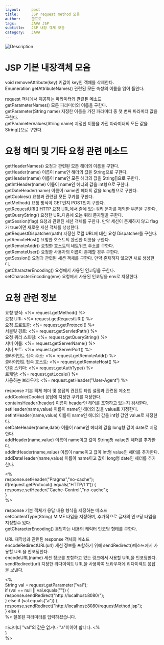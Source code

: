 ```yaml
---
layout:     post
title:      JSP request method 모음
author:     쭌프로
tags:       JAVA JSP
subtitle:   JSP 내장 객체 모음
category:   JAVA
---
```


<!-- Start Writing Below in Markdown -->

![Description](https://alalstjr.github.io/jjunpro.github.io/img/java_bg.png)

# JSP 기본 내장객체 모음

void removeAttribute(key) 키값이 key인 객체를 삭제한다. <br/>
Enumeration getAttributeNames() 관련된 모든 속성의 이름을 읽어 들인다. <br/>
 
request 객체에서 제공하는 파라미터와 관련된 메소드 <br/>
getParameterNames() 모든 파라미터의 이름을 구한다. <br/>
getParameter(String name) 지정한 이름을 가진 파라미터 중 첫 번째 파라미터 값을 구한다. <br/>
getParameterValues(String name) 지정한 이름을 가진 파라미터의 모든 값을 String[]으로 구한다.

# 요청 해더 및 기타 요청 관련 메소드

getHeaderNames() 요청과 관련된 모든 해더의 이름을 구한다. <br/>
getHeader(name) 이름이 name인 해더의 값을 String으로 구한다. <br/>
getHeader(name) 이름이 name인 모든 헤더의 값을 String[]으로 구한다. <br/>
getIntHeader(name) 이름이 name인 헤더의 값을 int형으로 구한다. <br/>
getDateHeader(name) 이름이 name인 헤더의 값을 long형으로 구한다. <br/>
getCookies() 요청과 관련된 모든 쿠키를 구한다. <br/>
getMethod() 요청 방식이 GET인지 POST인지 구한다. <br/>
getRequestURI() HTTP 요청 URL에서 줄에 있는쿼리 문자를 제외한 부분을 구한다. <br/>
getQueryString() 요청한 URL다음에 오는 쿼리 문자열을 구한다. <br/>
getSession(flag) 요청과 관련된 세션 객체를 구한다. 만약 세션이 존재하지 않고 flag가 true이면 새로운 세션 객체를 생성한다. <br/>
getRequestDispatcher(path) 지정한 로컬 URL에 대한 요청 Dispatcher를 구한다. <br/>
getRemoteHost() 요청한 호스트의 완전한 이름을 구한다. <br/>
getRemoteAddr() 요청한 호스트의 네트워크 주소를 구한다. <br/>
getRemoteUser() 요청한 사용자의 이름이 존재할 경우 구한다. <br/>
getSession() 요청과 관련된 세션 객체를 구한다. 만약 존재하지 않으면 새로 생성한다. <br/>
getCharacterEncoding() 요청에서 사용된 인코딩을 구한다. <br/>
setCharacterEncoding(env) 요청에서 사용된 인코딩을 env로 지정한다.  
 
# 요청 관련 정보 

요청 방식: <%= request.getMethod() %> <br/>
요청 URI: <%= request.getRequestURI() %> <br/>
요청 프로토콜: <%= request.getProtocol() %> <br/>
서블릿 경로: <%= request.getServletPath() %> <br/>
요청 쿼리 스트링: <%= request.getQueryString() %> <br/>
서버 이름: <%= request.getServerName() %> <br/>
서버 포트: <%= request.getServerPort() %> <br/>
클라이언트 접속 주소: <%= request.getRemoteAddr() %> <br/> 
클라이언트 접속 호스트: <%= request.getRemoteHost() %> <br/>
인증 스키마: <%= request.getAuthType() %> <br/>
로케일: <%= request.getLocale() %> <br/>
사용하는 브라우저: <%= request.getHeader("User-Agent") %> 

response 기본 객체 헤더 및 응답의 컨텐트 타입 설정과 관련된 메소드 <br/>
addCookie(Cookie) 응답에 지정한 쿠키를 저장한다. <br/>
containsHeader(header) 이름이 header인 헤더를 포함하고 있는지 검사한다. <br/>
setHeader(name,value) 이름이 name인 헤더의 값을 value로 지정한다. <br/>
setIntHeader(name,value) 이름이 name인 헤더의 값을 int형 값인 value로 지정한다. <br/>
setDateHeader(name,date) 이름이 name인 헤더의 값을 long형 값이 date로 지정한다. <br/>
addHeader(name,value) 이름이 name이고 값이 String형 value인 헤더를 추가한다. <br/>
addIntHeader(name,value) 이름이 name이고 값이 Int형 value인 헤더를 추가한다. <br/>
addDateHeader(name,value) 이름이 name이고 값이 long형 date인 헤더를 추가한다.

<% <br/>
response.setHeader("Pragma","no-cache"); <br/>
if(request.getProtocol().equals("HTTP/1.1")) { <br/>
    response.setHeader("Cache-Control","no-cache"); <br/>
} <br/>
%>
 
 
response 기본 객체가 응답 내용 형식을 지정하는 메소드 <br/>
setContentType(String) MIME 타입을 지정하며, 추가적으로 글자의 인코딩 타입을 지정할수 있다. <br/>
getCharacterEncoding() 응답하는 내용의 캐릭터 인코딩 형태를 구한다.
 
URL 재작성과 관련된 response 객체의 메소드 <br/>
encodeRedirectURL(url) 세션 정보를 포함하기 위해 sendRedirect()메소드에서 사용할 URL을 인코딩한다. <br/>
encodeURL(name) 세션 정보를 포함하고 있는 링크에서 사용할 URL을 인코딩한다. <br/>
sendRedirect(url) 지정한 리다이렉트 URL을 사용하여 브라우저에 리다이렉트 응답을 보낸다.
 
<% <br/>
String val = request.getParameter("val"); <br/>
if (val == null || val.equals("")) { <br/>
   response.sendRedirect("http://localhost:8080/"); <br/>
} else if (val.equals("a")) { <br/>
   response.sendRedirect("http://localhost:8080/requestMethod.jsp"); <br/>
} else { <br/>
   %> <html> <head><title>오류</title></head> <body> 잘못된 파라미터를 입력하셨습니다. <p> 파라미터 "val"의 값은 없거나 "a"이어야 합니다. </body> </html> <% <br/>
} <br/>
%>
